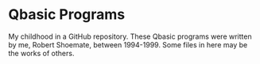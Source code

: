 Qbasic Programs
======

My childhood in a GitHub repository. These Qbasic programs were written by me, Robert Shoemate, between 1994-1999. Some files in here may be the works of others.
